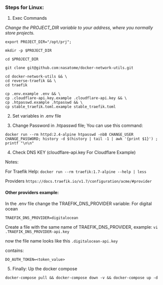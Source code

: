 ### Steps for Linux:

1. Exec Commands

*Change the PROJECT_DIR variable to your address, where you normally store projects.*

`export PROJECT_DIR="/opt/prj";`

`mkdir -p $PROJECT_DIR`

`cd $PROJECT_DIR`

`git clone git@github.com:nasatome/docker-network-utils.git`

```
cd docker-network-utils && \
cd reverse-traefik && \
cd traefik
```

```
cp .env.example .env && \
cp .cloudflare-api.key.example .cloudflare-api.key && \
cp .htpasswd.example .htpasswd && \
cp stable_traefik.toml.example stable_traefik.toml
```
2. Set variables in .env file

3. Change Password in .htpasswd file; You can use this command:

`docker run --rm httpd:2.4-alpine htpasswd -nbB CHANGE_USER CHANGE_PASSWORD; history -d $(history | tail -1 | awk '{print $1}') ; printf "\n\n"`

4. Check DNS KEY (cloudflare-api.key For Cloudflare Example)

Notes: 

For Traefik Help: 
`docker run --rm traefik:1.7-alpine --help | less` 

Providers
`https://docs.traefik.io/v1.7/configuration/acme/#provider`

#### Other providers example: 
In the .env file change the TRAEFIK_DNS_PROVIDER variable: 
For digital ocean

``` 
TRAEFIK_DNS_PROVIDER=digitalocean
```

Create a file with the same name of TRAEFIK_DNS_PROVIDER, example:
`vi .TRAEFIK_DNS_PROVIDER-api.key`

now the file name looks like this `.digitalocean-api.key`

contains: 

```
DO_AUTH_TOKEN=<token_value>
```

5. Finally: Up the docker compose

`docker-compose pull && docker-compose down -v && docker-compose up -d`
